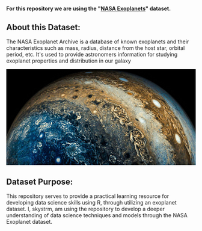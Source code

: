 #### For this repository we are using the "[**NASA Exoplanets**](https://www.kaggle.com/datasets/adityamishraml/nasaexoplanets)**"** dataset.

## About this Dataset:

The NASA Exoplanet Archive is a database of known exoplanets and their characteristics such as mass, radius, distance from the host star, orbital period, etc. It's used to provide astronomers information for studying exoplanet properties and distribution in our galaxy

![](images/cool%20exoplanet.jpeg)

## Dataset Purpose:

This repository serves to provide a practical learning resource for developing data science skills using R, through utilizing an exoplanet dataset. I, skystrm, am using the repository to develop a deeper understanding of data science techniques and models through the NASA Exoplanet dataset.
